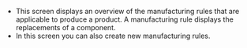 - This screen displays an overview of the manufacturing rules that are applicable to produce a product.
  A manufacturing rule displays the replacements of a component.
- In this screen you can also create new manufacturing rules.